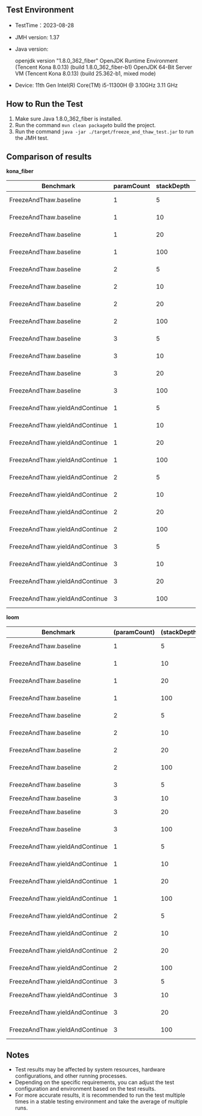 ## Test Environment

- TestTime：2023-08-28

- JMH version: 1.37

- Java version: 

  openjdk version "1.8.0_362_fiber"
  OpenJDK Runtime Environment (Tencent Kona 8.0.13) (build 1.8.0_362_fiber-b1)
  OpenJDK 64-Bit Server VM (Tencent Kona 8.0.13) (build 25.362-b1, mixed mode)

- Device: 11th Gen Intel(R) Core(TM) i5-11300H @ 3.10GHz   3.11 GHz

## How to Run the Test

1. Make sure Java 1.8.0_362_fiber is installed.
1. Run the command `mvn clean package`to build the project.
1. Run the command `java -jar ./target/freeze_and_thaw_test.jar` to run the JMH test.

## Comparison of results

**kona_fiber**

| Benchmark                      | paramCount | stackDepth | Mode | Cnt  | Score    | Error     | Units |
| ------------------------------ | ---------- | ---------- | ---- | ---- | -------- | --------- | ----- |
| FreezeAndThaw.baseline         | 1          | 5          | avgt | 5    | 220.960  | ± 19.843  | ns/op |
| FreezeAndThaw.baseline         | 1          | 10         | avgt | 5    | 249.152  | ± 37.142  | ns/op |
| FreezeAndThaw.baseline         | 1          | 20         | avgt | 5    | 266.363  | ± 58.291  | ns/op |
| FreezeAndThaw.baseline         | 1          | 100        | avgt | 5    | 561.013  | ± 445.641 | ns/op |
| FreezeAndThaw.baseline         | 2          | 5          | avgt | 5    | 329.246  | ± 272.433 | ns/op |
| FreezeAndThaw.baseline         | 2          | 10         | avgt | 5    | 341.524  | ± 27.617  | ns/op |
| FreezeAndThaw.baseline         | 2          | 20         | avgt | 5    | 445.994  | ± 24.976  | ns/op |
| FreezeAndThaw.baseline         | 2          | 100        | avgt | 5    | 1419.743 | ± 446.189 | ns/op |
| FreezeAndThaw.baseline         | 3          | 5          | avgt | 5    | 299.963  | ± 13.333  | ns/op |
| FreezeAndThaw.baseline         | 3          | 10         | avgt | 5    | 406.313  | ± 39.377  | ns/op |
| FreezeAndThaw.baseline         | 3          | 20         | avgt | 5    | 593.843  | ± 48.480  | ns/op |
| FreezeAndThaw.baseline         | 3          | 100        | avgt | 5    | 2177.008 | ± 183.408 | ns/op |
| FreezeAndThaw.yieldAndContinue | 1          | 5          | avgt | 5    | 306.996  | ± 23.532  | ns/op |
| FreezeAndThaw.yieldAndContinue | 1          | 10         | avgt | 5    | 345.014  | ± 21.258  | ns/op |
| FreezeAndThaw.yieldAndContinue | 1          | 20         | avgt | 5    | 372.042  | ± 62.178  | ns/op |
| FreezeAndThaw.yieldAndContinue | 1          | 100        | avgt | 5    | 534.667  | ± 20.336  | ns/op |
| FreezeAndThaw.yieldAndContinue | 2          | 5          | avgt | 5    | 328.655  | ± 15.568  | ns/op |
| FreezeAndThaw.yieldAndContinue | 2          | 10         | avgt | 5    | 402.053  | ± 20.601  | ns/op |
| FreezeAndThaw.yieldAndContinue | 2          | 20         | avgt | 5    | 466.259  | ± 27.028  | ns/op |
| FreezeAndThaw.yieldAndContinue | 2          | 100        | avgt | 5    | 1156.349 | ± 35.314  | ns/op |
| FreezeAndThaw.yieldAndContinue | 3          | 5          | avgt | 5    | 370.111  | ± 88.692  | ns/op |
| FreezeAndThaw.yieldAndContinue | 3          | 10         | avgt | 5    | 464.472  | ± 47.940  | ns/op |
| FreezeAndThaw.yieldAndContinue | 3          | 20         | avgt | 5    | 615.868  | ± 18.266  | ns/op |
| FreezeAndThaw.yieldAndContinue | 3          | 100        | avgt | 5    | 1920.457 | ± 152.374 | ns/op |

**loom**

| Benchmark                      | (paramCount) | (stackDepth) | Mode | Cnt  | Score    | Error      | Units |
| ------------------------------ | ------------ | ------------ | ---- | ---- | -------- | ---------- | ----- |
| FreezeAndThaw.baseline         | 1            | 5            | avgt | 5    | 2216.282 | ± 149.945  | ns/op |
| FreezeAndThaw.baseline         | 1            | 10           | avgt | 5    | 2314.205 | ± 313.576  | ns/op |
| FreezeAndThaw.baseline         | 1            | 20           | avgt | 5    | 2295.178 | ± 432.971  | ns/op |
| FreezeAndThaw.baseline         | 1            | 100          | avgt | 5    | 2761.366 | ± 766.183  | ns/op |
| FreezeAndThaw.baseline         | 2            | 5            | avgt | 5    | 2229.762 | ± 101.509  | ns/op |
| FreezeAndThaw.baseline         | 2            | 10           | avgt | 5    | 2485.628 | ± 375.584  | ns/op |
| FreezeAndThaw.baseline         | 2            | 20           | avgt | 5    | 2618.913 | ± 221.794  | ns/op |
| FreezeAndThaw.baseline         | 2            | 100          | avgt | 5    | 3313.095 | ± 304.245  | ns/op |
| FreezeAndThaw.baseline         | 3            | 5            | avgt | 5    | 2507.394 | ± 595.422  | ns/op |
| FreezeAndThaw.baseline         | 3            | 10           | avgt | 5    | 2507.569 | ± 48.938   | ns/op |
| FreezeAndThaw.baseline         | 3            | 20           | avgt | 5    | 2759.768 | ± 653.328  | ns/op |
| FreezeAndThaw.baseline         | 3            | 100          | avgt | 5    | 4334.301 | ± 1138.732 | ns/op |
| FreezeAndThaw.yieldAndContinue | 1            | 5            | avgt | 5    | 2916.257 | ± 936.015  | ns/op |
| FreezeAndThaw.yieldAndContinue | 1            | 10           | avgt | 5    | 2777.520 | ± 261.052  | ns/op |
| FreezeAndThaw.yieldAndContinue | 1            | 20           | avgt | 5    | 3009.245 | ± 708.279  | ns/op |
| FreezeAndThaw.yieldAndContinue | 1            | 100          | avgt | 5    | 3431.348 | ± 146.899  | ns/op |
| FreezeAndThaw.yieldAndContinue | 2            | 5            | avgt | 5    | 2686.477 | ± 137.593  | ns/op |
| FreezeAndThaw.yieldAndContinue | 2            | 10           | avgt | 5    | 2739.388 | ± 178.131  | ns/op |
| FreezeAndThaw.yieldAndContinue | 2            | 20           | avgt | 5    | 3997.687 | ± 2564.217 | ns/op |
| FreezeAndThaw.yieldAndContinue | 2            | 100          | avgt | 5    | 4331.048 | ± 137.065  | ns/op |
| FreezeAndThaw.yieldAndContinue | 3            | 5            | avgt | 5    | 2663.579 | ± 76.803   | ns/op |
| FreezeAndThaw.yieldAndContinue | 3            | 10           | avgt | 5    | 2826.586 | ± 322.418  | ns/op |
| FreezeAndThaw.yieldAndContinue | 3            | 20           | avgt | 5    | 3042.993 | ± 360.745  | ns/op |
| FreezeAndThaw.yieldAndContinue | 3            | 100          | avgt | 5    | 5683.074 | ± 214.237  | ns/op |

## Notes

- Test results may be affected by system resources, hardware configurations, and other running processes.
- Depending on the specific requirements, you can adjust the test configuration and environment based on the test results.
- For more accurate results, it is recommended to run the test multiple times in a stable testing environment and take the average of multiple runs.
